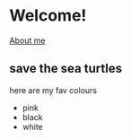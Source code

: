 # Welcome!

[About me](about)

## save the sea turtles

here are my fav colours

- pink 
- black
- white
